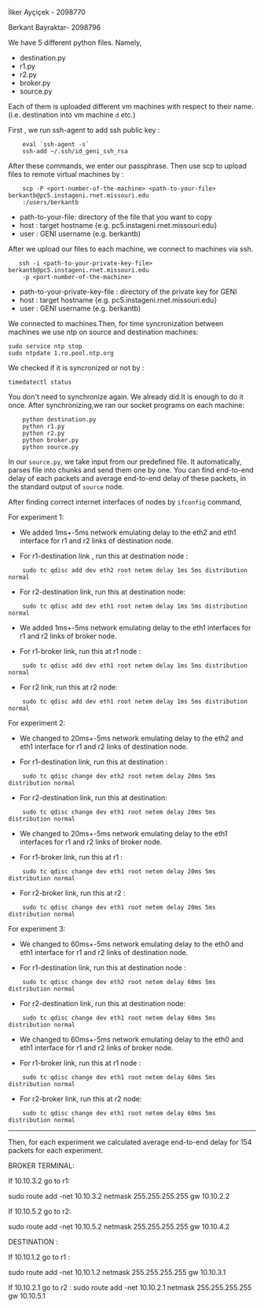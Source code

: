 İlker Ayçiçek - 2098770

Berkant Bayraktar- 2098796


We have 5 different python files. Namely,

* destination.py
* r1.py
* r2.py
* broker.py
* source.py

Each of them is  uploaded different vm machines with respect to their name.
(i.e. destination into vm machine `d` etc.)

First , we run ssh-agent to add ssh public key :
```
    eval `ssh-agent -s`
    ssh-add ~/.ssh/id_geni_ssh_rsa 
```
After these commands, we enter our passphrase. Then use scp to upload files 
to remote virtual machines by :

```
    scp -P <port-number-of-the-machine> <path-to-your-file> berkantb@pc5.instageni.rnet.missouri.edu
    :/users/berkantb
```

* path-to-your-file: directory of the file that you want to copy
* host : target hostname {e.g. pc5.instageni.rnet.missouri.edu}
* user : GENI username (e.g. berkantb)

After we upload our files to each machine, we connect to machines via ssh.

```
   ssh -i <path-to-your-private-key-file> berkantb@pc5.instageni.rnet.missouri.edu
    -p <port-number-of-the-machine>
```
* path-to-your-private-key-file : directory of the private key for GENI 
* host : target hostname {e.g. pc5.instageni.rnet.missouri.edu}
* user : GENI username (e.g. berkantb)


We connected to machines.Then, for time syncronization between
machines we use ntp on source and destination machines:

```
sudo service ntp stop
sudo ntpdate 1.ro.pool.ntp.org

```
We checked if it is syncronized or not by :
```
timedatectl status
```
You don't need to synchronize again. We already did.It is enough to
do it once. After synchronizing,we ran our socket programs on each machine:
```
    python destination.py
    python r1.py
    python r2.py
    python broker.py
    python source.py
```

In our `source.py`, we take input from our predefined file. It automatically,
parses file into chunks and send them one by one. You can find end-to-end delay
of each packets and average end-to-end delay of these packets, 
in the standard output of `source` node.

After finding correct internet interfaces of nodes by ```ifconfig``` command,

For experiment 1:

* We added 1ms+-5ms network emulating delay to the eth2 and eth1 interface 
    for r1 and r2 links of destination node.

* For r1-destination link , run this at destination node :
```
    sudo tc qdisc add dev eth2 root netem delay 1ms 5ms distribution normal
```
* For r2-destination link, run this at destination node:
```
    sudo tc qdisc add dev eth1 root netem delay 1ms 5ms distribution normal
```
 

* We added 1ms+-5ms network emulating delay to the eth1 interfaces 
    for r1 and r2 links of broker node.

* For r1-broker link, run this at r1 node :
```
    sudo tc qdisc add dev eth1 root netem delay 1ms 5ms distribution normal
```
* For r2 link, run this at r2 node:
```
    sudo tc qdisc add dev eth1 root netem delay 1ms 5ms distribution normal
```

For experiment 2:

* We changed to 20ms+-5ms network emulating delay to the eth2 and eth1 interface 
    for r1 and r2 links of destination node.

* For r1-destination link, run this at destination :
```
    sudo tc qdisc change dev eth2 root netem delay 20ms 5ms distribution normal
```
* For r2-destination link, run this at destination:
```
    sudo tc qdisc change dev eth1 root netem delay 20ms 5ms distribution normal
```
 

* We changed to 20ms+-5ms network emulating delay to the eth1 interfaces
    for r1 and r2 links of broker node.

* For r1-broker link, run this at r1 :
```
    sudo tc qdisc change dev eth1 root netem delay 20ms 5ms distribution normal
```
* For r2-broker link, run this at r2 :
```
    sudo tc qdisc change dev eth1 root netem delay 20ms 5ms distribution normal
```

For experiment 3:

* We changed to 60ms+-5ms network emulating delay to the eth0 and eth1 interface 
    for r1 and r2 links of destination node.

* For r1-destination link, run this at destination node :
```
    sudo tc qdisc change dev eth2 root netem delay 60ms 5ms distribution normal
```
* For r2-destination link, run this at destination node:
```
    sudo tc qdisc change dev eth1 root netem delay 60ms 5ms distribution normal
```
 

* We changed to 60ms+-5ms network emulating delay to the eth0 and eth1 interface 
    for r1 and r2 links of broker node.

* For r1-broker link, run this at r1 node :
```
    sudo tc qdisc change dev eth1 root netem delay 60ms 5ms distribution normal
```
* For r2-broker link, run this at r2 node:
```
    sudo tc qdisc change dev eth1 root netem delay 60ms 5ms distribution normal
```
___

Then, for each experiment we calculated average end-to-end delay for 154 packets
for each  experiment.



BROKER TERMINAL:

If 10.10.3.2 go to r1:

sudo route add -net 10.10.3.2 netmask 255.255.255.255 gw 10.10.2.2

If 10.10.5.2 go to r2:

sudo route add -net 10.10.5.2 netmask 255.255.255.255 gw 10.10.4.2

DESTINATION :

If 10.10.1.2 go to r1 :

 sudo route add -net 10.10.1.2 netmask 255.255.255.255 gw 10.10.3.1

If 10.10.2.1 go to r2 :
sudo route add -net 10.10.2.1 netmask 255.255.255.255 gw 10.10.5.1